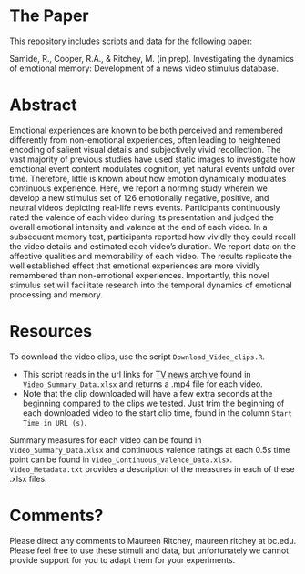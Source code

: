 # The Paper
This repository includes scripts and data for the following paper:

Samide, R., Cooper, R.A., & Ritchey, M. (in prep). Investigating the dynamics of emotional memory: Development of a news video stimulus database.

# Abstract
Emotional experiences are known to be both perceived and remembered differently from non-emotional experiences, often leading to heightened encoding of salient visual details and subjectively vivid recollection. The vast majority of previous studies have used static images to investigate how emotional event content modulates cognition, yet natural events unfold over time. Therefore, little is known about how emotion dynamically modulates continuous experience. Here, we report a norming study wherein we develop a new stimulus set of 126 emotionally negative, positive, and neutral videos depicting real-life news events. Participants continuously rated the valence of each video during its presentation and judged the overall emotional intensity and valence at the end of each video. In a subsequent memory test, participants reported how vividly they could recall the video details and estimated each video’s duration. We report data on the affective qualities and memorability of each video. The results replicate the well established effect that emotional experiences are more vividly remembered than non-emotional experiences. Importantly, this novel stimulus set will facilitate research into the temporal dynamics of emotional processing and memory.

# Resources
To download the video clips, use the script `Download_Video_clips.R`. 
- This script reads in the url links for [TV news archive](https://archive.org/details/tv) found in `Video_Summary_Data.xlsx` and returns a .mp4 file for each video. 
- Note that the clip downloaded will have a few extra seconds at the beginning compared to the clips we tested. Just trim the beginning of each downloaded video to the start clip time, found in the column `Start Time in URL (s)`. 

Summary measures for each video can be found in `Video_Summary_Data.xlsx` and continuous valence ratings at each 0.5s time point can be found in `Video_Continuous_Valence_Data.xlsx`. `Video_Metadata.txt` provides a description of the measures in each of these .xlsx files. 

# Comments?
Please direct any comments to Maureen Ritchey, maureen.ritchey at bc.edu. Please feel free to use these stimuli and data, but unfortunately we cannot provide support for you to adapt them for your experiments. 
